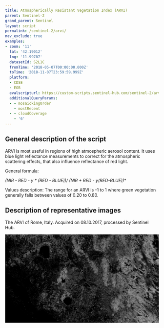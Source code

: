 ```yaml
---
title: Atmospherically Resistant Vegetation Index (ARVI)
parent: Sentinel-2
grand_parent: Sentinel
layout: script
permalink: /sentinel-2/arvi/
nav_exclude: true
examples:
- zoom: '11'
  lat: '42.19012'
  lng: '11.99707'
  datasetId: S2L1C
  fromTime: '2018-05-07T00:00:00.000Z'
  toTime: '2018-11-07T23:59:59.999Z'
  platform:
  - CDSE
  - EOB
  evalscripturl: https://custom-scripts.sentinel-hub.com/sentinel-2/arvi/script.js
  additionalQueryParams:
  - - mosaickingOrder
    - mostRecent
  - - cloudCoverage
    - '6'
---
```


## General description of the script

ARVI is most useful in regions of high atmospheric aerosol content. It uses blue light reflectance measurements to correct for the atmospheric scattering effects, that also influence reflectance of red light.

General formula: 

**(NIR - RED - y * (RED - BLUE))/ (NIR + RED - y*(RED-BLUE))**

Values description: The range for an ARVI is -1 to 1 where green vegetation generally falls between values of 0.20 to 0.80.

## Description of representative images

The ARVI of Rome, Italy. Acquired on 08.10.2017, processed by Sentinel Hub. 

![ARVI](fig/fig1.png)



